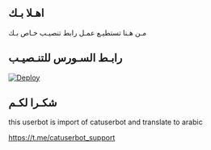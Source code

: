 ## اهـلا بـك
مـن هـنا تستطيـع عمـل رابط تنصيـب خـاص بـك

## رابـط السـورس للتنـصيـب

[![Deploy](https://www.herokucdn.com/deploy/button.svg)](https://heroku.com/deploy?template=https://github.com/dddxv/jmthon)

## شكـرا لكـم 


this userbot is import of catuserbot and translate to arabic

https://t.me/catuserbot_support
